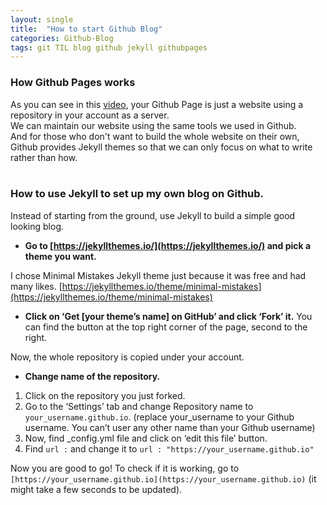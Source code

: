 ```yaml
---
layout: single
title:  "How to start Github Blog"
categories: Github-Blog
tags: git TIL blog github jekyll githubpages
---
```


### How Github Pages works

As you can see in this [video](https://youtu.be/2MsN8gpT6jY), your Github Page is just a website using a repository in your account as a server.  
We can maintain our website using the same tools we used in Github.  
And for those who don't want to build the whole website on their own, Github provides Jekyll themes so that we can only focus on what to write rather than how.
<br>
<br>
### How to use Jekyll to set up my own blog on Github.
Instead of starting from the ground, use Jekyll to build a simple good looking blog. 

- **Go to [https://jekyllthemes.io/](https://jekyllthemes.io/) and pick a theme you want.**

I chose Minimal Mistakes Jekyll theme just because it was free and had many likes.  [https://jekyllthemes.io/theme/minimal-mistakes](https://jekyllthemes.io/theme/minimal-mistakes)

- **Click on ‘Get [your theme’s name] on GitHub’ and click ‘Fork’ it.**
You can find the button at the top right corner of the page, second to the right.

Now, the whole repository is copied under your account.

- **Change name of the repository.**
1. Click on the repository you just forked.
2. Go to the ‘Settings’ tab and change Repository name to `your_username.github.io`. (replace your_username to your Github username. You can’t user any other name than your Github username)
3. Now, find _config.yml file and click on ‘edit this file’ button.
4. Find `url :`  and change it to `url : "https://your_username.github.io"` 

Now you are good to go! To check if it is working, go to `[https://your_username.github.io](https://your_username.github.io)` (it might take a few seconds to be updated).
